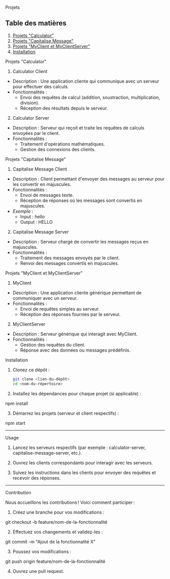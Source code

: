 Projets

## Table des matières

1. [Projets "Calculator"](#projets-calculator)
2. [Projets "Capitalise Message"](#projets-capitalise-message)
3. [Projets "MyClient et MyClientServer"](#projets-myclient-et-myclientserver)
4. [Installation](#installation)


 Projets "Calculator"

 1. Calculator Client
- Description : Une application cliente qui communique avec un serveur pour effectuer des calculs.
- Fonctionnalités :
  - Envoi des requêtes de calcul (addition, soustraction, multiplication, division).
  - Réception des résultats depuis le serveur.

 2. Calculator Server
- Description : Serveur qui reçoit et traite les requêtes de calculs envoyées par le client.
- Fonctionnalités :
  - Traitement d'opérations mathématiques.
  - Gestion des connexions des clients.


 Projets "Capitalise Message"

 1. Capitalise Message Client
- Description : Client permettant d'envoyer des messages au serveur pour les convertir en majuscules.
- Fonctionnalités :
  - Envoi de messages texte.
  - Réception de réponses où les messages sont convertis en majuscules.
- *Exemple* : 
  - Input : hello
  - Output : HELLO

2. Capitalise Message Server
- Description : Serveur chargé de convertir les messages reçus en majuscules.
- Fonctionnalités :
  - Traitement des messages envoyés par le client.
  - Renvoi des messages convertis en majuscules.


 Projets "MyClient et MyClientServer"

 1. MyClient
- Description : Une application cliente générique permettant de communiquer avec un serveur.
- Fonctionnalités :
  - Envoi de requêtes simples au serveur.
  - Réception des réponses fournies par le serveur.

 2. MyClientServer
- Description : Serveur générique qui interagit avec MyClient.
- Fonctionnalités :
  - Gestion des requêtes du client.
  - Réponse avec des données ou messages prédéfinis.


 Installation

1. Clonez ce dépôt :
   ```bash
   git clone <lien-du-dépôt>
   cd <nom-du-répertoire>

2. Installez les dépendances pour chaque projet (si applicable) :

npm install


3. Démarrez les projets (serveur et client respectifs) :

npm start




---

Usage

1. Lancez les serveurs respectifs (par exemple : calculator-server, capitalise-message-server, etc.).


2. Ouvrez les clients correspondants pour interagir avec les serveurs.


3. Suivez les instructions dans les clients pour envoyer des requêtes et recevoir des réponses.




---

Contribution

Nous accueillons les contributions ! Voici comment participer :

1. Créez une branche pour vos modifications :

git checkout -b feature/nom-de-la-fonctionnalité


2. Effectuez vos changements et validez-les :

git commit -m "Ajout de la fonctionnalité X"


3. Poussez vos modifications :

git push origin feature/nom-de-la-fonctionnalité


4. Ouvrez une pull request.
